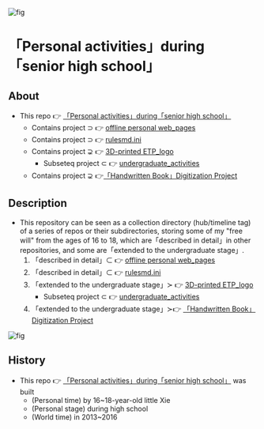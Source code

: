 ![fig](https://raw.githubusercontent.com/ChenZhu-Xie/senior-high-school_activities/master/img/logo.jpg "Back of a high school graduation「T-shirt」：「ETP project」logo")

# 「Personal activities」during「senior high school」

## About
* This repo 👉 [「Personal activities」during「senior high school」](https://gitee.com/ChenZhu-Xie/senior-high-school_activities)
    * Contains project ⊃ 👉 [offline personal web_pages](https://gitee.com/ChenZhu-Xie/offline_web_pages)
    * Contains project ⊃ 👉 [rulesmd.ini](https://gitee.com/ChenZhu-Xie/rulesmd.ini)
    * Contains project ⊋ 👉 [3D-printed ETP_logo](https://gitee.com/ChenZhu-Xie/undergraduate_activities/tree/master/10__5.1__Off-Campus_Internships/1__3.1__%E6%B2%88%E5%8C%97%E6%96%B0%E5%8C%BA__1.5_year)
        * Subseteq project ⊂ 👉 [undergraduate_activities](https://gitee.com/ChenZhu-Xie/undergraduate_activities)
    * Contains project ⊋ 👉[「Handwritten Book」Digitization Project](https://gitee.com/ChenZhu-Xie/3_books_with_cpp)

## Description
* This repository can be seen as a collection directory (hub/timeline tag) of a series of repos or their subdirectories, storing some of my "free will" from the ages of 16 to 18, which are「described in detail」in other repositories, and some are「extended to the undergraduate stage」.
    1. 「described in detail」⊂ 👉 [offline personal web_pages](https://gitee.com/ChenZhu-Xie/offline_web_pages)
    2. 「described in detail」⊂ 👉 [rulesmd.ini](https://gitee.com/ChenZhu-Xie/rulesmd.ini)
    3. 「extended to the undergraduate stage」≻ 👉 [3D-printed ETP_logo](https://gitee.com/ChenZhu-Xie/undergraduate_activities/tree/master/10__5.1__Off-Campus_Internships/1__3.1__%E6%B2%88%E5%8C%97%E6%96%B0%E5%8C%BA__1.5_year)
        * Subseteq project ⊂ 👉 [undergraduate_activities](https://gitee.com/ChenZhu-Xie/undergraduate_activities)
    4. 「extended to the undergraduate stage」≻👉 [「Handwritten Book」Digitization Project](https://gitee.com/ChenZhu-Xie/3_books_with_cpp)

![fig](https://raw.githubusercontent.com/ChenZhu-Xie/senior-high-school_activities/master/img/7_books_waiting_to_be_digitalized.jpg "7 books「waiting to be digitized」")

## History
* This repo 👉 [「Personal activities」during「senior high school」](https://gitee.com/ChenZhu-Xie/senior-high-school_activities) was built
    * (Personal time) by 16~18-year-old little Xie
    * (Personal stage) during high school
    * (World time) in 2013~2016



<!-- ## Software Architecture
Software architecture description

## Installation

1.  xxxx
2.  xxxx
3.  xxxx

## Instructions

1.  xxxx
2.  xxxx
3.  xxxx

## Contribution

1.  Fork the repository
2.  Create Feat_xxx branch
3.  Commit your code
4.  Create Pull Request


## Gitee Feature

1.  You can use Readme\_XXX.md to support different languages, such as Readme\_en.md, Readme\_zh.md
2.  Gitee blog [blog.gitee.com](https://blog.gitee.com)
3.  Explore open source project [https://gitee.com/explore](https://gitee.com/explore)
4.  The most valuable open source project [GVP](https://gitee.com/gvp)
5.  The manual of Gitee [https://gitee.com/help](https://gitee.com/help)
6.  The most popular members  [https://gitee.com/gitee-stars/](https://gitee.com/gitee-stars/) -->
